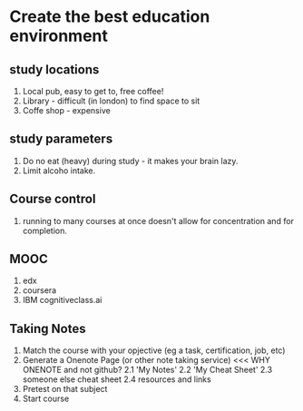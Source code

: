 # Create the best education environment 

## study locations
1. Local pub,  easy to get to, free coffee!
2. Library - difficult (in london) to find space to sit
3. Coffe shop - expensive

## study parameters
1. Do no eat (heavy) during study - it makes your brain lazy.
2. Limit alcoho intake.

## Course control
1. running to many courses at once doesn't allow for concentration and for completion.

## MOOC
1. edx 
2. coursera
3. IBM   cognitiveclass.ai

## Taking Notes
1. Match the course with your opjective (eg a task, certification, job, etc)
2. Generate a Onenote Page (or other note taking service)  <<< WHY ONENOTE and not github?
  2.1 'My Notes'
  2.2 'My Cheat Sheet'
  2.3 someone else cheat sheet
  2.4 resources and links
3. Pretest on that subject
4. Start course

